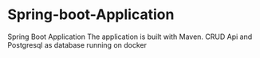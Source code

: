 # Spring-boot-Application
Spring Boot Application 
The application is built with Maven.
CRUD Api and Postgresql as database running on docker
